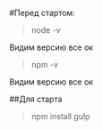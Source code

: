 #Перед стартом:
>node -v

Видим версию все ок

>npm -v

Видим версию все ок

##Для старта 

>npm install gulp 